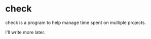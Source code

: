 # check
check is a program to help manage time spent on multiple projects. 
 
I'll write more later. 
